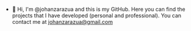 
- 👋 Hi, I'm @johanzarazua and this is my GitHub. Here you can find the projects that I have developed (personal and professional). You can contact me at johanzarazua@gmail.com

<!---
johanzarazua/johanzarazua is a ✨ special ✨ repository because its `README.md` (this file) appears on your GitHub profile.
You can click the Preview link to take a look at your changes.
--->
